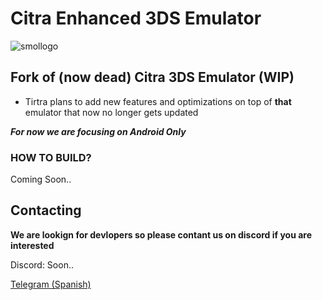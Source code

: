 # Citra Enhanced 3DS Emulator 
![smollogo](https://github.com/kleidiss/Citra-Enhanced/assets/124008722/c171265e-8d7f-4cb8-8f4e-3ae73bf231b9)

## Fork of (now dead) Citra 3DS Emulator **(WIP)**

- Tirtra plans to add new features and optimizations on top of **that** emulator that now no longer gets updated 

***For now we are focusing on Android Only***

### HOW TO BUILD?
Coming Soon..

## Contacting

**We are lookign for devlopers so please contant us on discord if you are interested**

Discord: Soon..

[Telegram (Spanish)](https://t.me/joinchat/lTkg6yC6pQAxNzM0)
